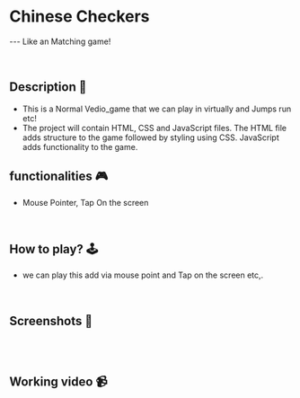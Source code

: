 # **Chinese Checkers** 

--- Like an Matching game!

<br>

## **Description 📃**
<!-- add your game description here  -->
- This is a Normal Vedio_game that we can play in virtually and Jumps run etc!
- The project will contain HTML, CSS and JavaScript files. The HTML file adds structure to the game followed by styling using CSS. JavaScript adds functionality to the game.

## **functionalities 🎮**
<!-- add functionalities over here -->
- Mouse Pointer, Tap On the screen
<br>

## **How to play? 🕹️**
<!-- add the steps how to play games -->
- we can play this add via mouse point and Tap on the screen etc,.

<br>

## **Screenshots 📸**

<br>






<br>

## **Working video 📹**
